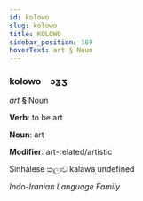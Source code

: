 ```yaml
---
id: kolowo
slug: kolowo
title: KOLOWO
sidebar_position: 169
hoverText: art § Noun
---
```


### kolowo&emsp;<span kind="abugida">ɔʓʒ</span>

*art* **§** Noun

**Verb**: to be art

**Noun**: art

**Modifier**: art-related/artistic

Sinhalese කලාව kalāwa undefined

*Indo-Iranian Language Family*